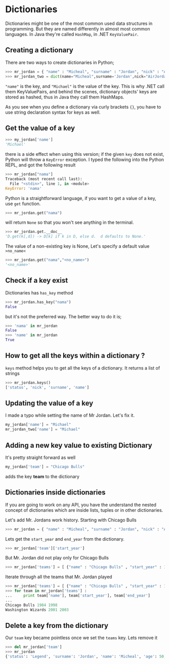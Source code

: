 # Dictionaries

Dictionaries might be one of the most common used data structures in programming. But they are named differently in almost most common languages. In Java they're called <code>HashMap</code>, in .NET <code>KeyValuePair</code>.


## Creating a dictionary

There are two ways to create dictionaries in Python;

```python
>>> mr_jordan = { "name" : "Micheal", "surname" : "Jordan", "nick" : "AirJordan", "status" : "Legend", "age" : 50}
>>> mr_jordan_two = dict(name="Micheal",surname='Jordan',nick="AirJordan",status="Legend",age=50)
```

<code>"name"</code> is the key, and <code>"Michael"</code> is the value of the key. This is why .NET call them KeyValuePairs, and behind the scenes, dictionary objects' keys are stored as hashed, thus in Java they call them HashMaps. 

As you see when you define a dictionary via curly brackets <code>{}</code>, you have to use string declaration syntax for keys as well. 

## Get the value of a key

```python
>>> my_jordan['name']
'Michael'
```

there is a side effect when using this version; if the given <code>key</code> does not exist, Python will throw a <code>KeyError</code> exception. I typed the following into the Python REPL, and got the following result

```python
>>> mr_jordan["nama"]
Traceback (most recent call last):
  File "<stdin>", line 1, in <module>
KeyError: 'nama'
```

Python is a straightforward language, if you want to get a value of a key, use <code>get</code> function.

```python
>>> mr_jordan.get("nama")
```

will return <code>None</code> so that you won't see anything in the terminal.

```python
>>> mr_jordan.get.__doc__
'D.get(k[,d]) -> D[k] if k in D, else d.  d defaults to None.'
``` 

The value of a non-existing key is None, Let's specify a default value <code>&gt;no_name&lt;</code>

```python
>>> mr_jordan.get("nama","<no_name>")
'<no_name>'
``` 

## Check if a key exist

Dictionaries has <code>has_key</code> method

```python
>>> mr_jordan.has_key("nama")
False
```

but it's not the preferred way. The better way to do it is;

```python
>>> 'nama' in mr_jordan
False
>>> 'name' in mr_jordan
True
```

## How to get all the keys within a dictionary ? 

<code>keys</code> method helps you to get all the keys of a dictionary. It returns a list of strings 

```python
>>> mr_jordan.keys()
['status', 'nick', 'surname', 'name']
```

## Updating the value of a key

I made a typo while setting the name of Mr Jordan. Let's fix it.

```python
my_jordan['name'] = "Michael"
mr_jordan_two['name'] = "Michael"
```

## Adding a new key value to existing Dictionary

It's pretty straight forward as well

```python
my_jordan['team'] = "Chicago Bulls"
```

adds the key **team** to the dictionary


## Dictionaries inside dictionaries

If you are going to work on any API, you have the understand the nested concept of dictionaries which are inside lists, tuples or in other dictionaries.

Let's add Mr. Jordans work history. Starting with Chicago Bulls

```python
>>> mr_jordan = { "name" : "Micheal", "surname" : "Jordan", "nick" : "AirJordan", "status" : "Legend", "age" : 50 , "team" : { "name" : "Chicago Bulls" , "start_year" : 1984 , "end_year" : 1998 } }
```

Lets get the <code>start_year</code> and <code>end_year</code> from the dictionary.

```python
>>> mr_jordan['team']['start_year']
```

But Mr. Jordan did not play only for Chicago Bulls

```python
>>> mr_jordan['teams'] = [ {"name" : "Chicago Bulls" , "start_year" : 1984 , "end_year" : 1998 }, { "name" : "Washington Wizards" , "start_year" : 2001 , "end_year" : 2003 } ]
```

Iterate through all the teams that Mr. Jordan played

```python
>>> mr_jordan['teams'] = [ {"name" : "Chicago Bulls" , "start_year" : 1984 , "end_year" : 1998 }, { "name" : "Washington Wizards" , "start_year" : 2001 , "end_year" : 2003 } ]
>>> for team in mr_jordan['teams'] :
...     print team['name'], team['start_year'], team['end_year'] 
... 
Chicago Bulls 1984 1998
Washington Wizards 2001 2003
```

## Delete a key from the dictionary

Our <code>team</code> key became pointless once we set the <code>teams</code> key. Lets remove it

```python
>>> del mr_jordan['team']
>>> mr_jordan
{'status': 'Legend', 'surname': 'Jordan', 'name': 'Micheal', 'age': 50, 'teams': [{'end_year': 1998, 'start_year': 1984, 'name': 'Chicago Bulls'}, {'end_year': 2003, 'start_year': 2001, 'name': 'Washington Wizards'}], 'nick': 'AirJordan'}
```
